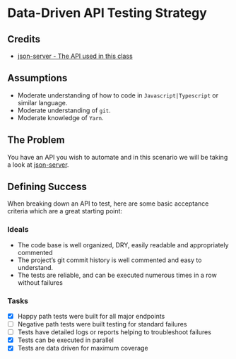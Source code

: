 # Data-Driven API Testing Strategy

## Credits

- [json-server - The API used in this class](https://github.com/typicode/json-server)

## Assumptions

- Moderate understanding of how to code in `Javascript|Typescript` or similar language.
- Moderate understanding of `git`.
- Moderate knowledge of `Yarn`.

## The Problem

You have an API you wish to automate and in this scenario we will be taking a look at [json-server].

## Defining Success

When breaking down an API to test, here are some basic acceptance criteria which are a great starting point:

### Ideals

- The code base is well organized, DRY, easily readable and appropriately commented
- The project’s git commit history is well commented and easy to understand.
- The tests are reliable, and can be executed numerous times in a row without failures

### Tasks

- [x] Happy path tests were built for all major endpoints
- [ ] Negative path tests were built testing for standard failures
- [ ] Tests have detailed logs or reports helping to troubleshoot failures
- [x] Tests can be executed in parallel
- [x] Tests are data driven for maximum coverage

[//]: <> (Links Below...)

[json-server]: https://github.com/typicode/json-server
